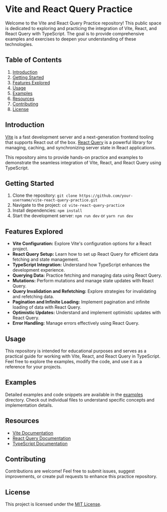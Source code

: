 # Vite and React Query Practice

Welcome to the Vite and React Query Practice repository! This public space is dedicated to exploring and practicing the integration of Vite, React, and React Query with TypeScript. The goal is to provide comprehensive examples and exercises to deepen your understanding of these technologies.

## Table of Contents

1. [Introduction](#introduction)
2. [Getting Started](#getting-started)
3. [Features Explored](#features-explored)
4. [Usage](#usage)
5. [Examples](#examples)
6. [Resources](#resources)
7. [Contributing](#contributing)
8. [License](#license)

## Introduction

[Vite](https://vitejs.dev/) is a fast development server and a next-generation frontend tooling that supports React out of the box. [React Query](https://react-query.tanstack.com/) is a powerful library for managing, caching, and synchronizing server state in React applications.

This repository aims to provide hands-on practice and examples to demonstrate the seamless integration of Vite, React, and React Query using TypeScript.

## Getting Started

1. Clone the repository: `git clone https://github.com/your-username/vite-react-query-practice.git`
2. Navigate to the project: `cd vite-react-query-practice`
3. Install dependencies: `npm install`
4. Start the development server: `npm run dev` or `yarn run dev`

## Features Explored

- **Vite Configuration:** Explore Vite's configuration options for a React project.
- **React Query Setup:** Learn how to set up React Query for efficient data fetching and state management.
- **TypeScript Integration:** Understand how TypeScript enhances the development experience.
- **Querying Data:** Practice fetching and managing data using React Query.
- **Mutations:** Perform mutations and manage state updates with React Query.
- **Query Invalidation and Refetching:** Explore strategies for invalidating and refetching data.
- **Pagination and Infinite Loading:** Implement pagination and infinite loading of data with React Query.
- **Optimistic Updates:** Understand and implement optimistic updates with React Query.
- **Error Handling:** Manage errors effectively using React Query.

## Usage

This repository is intended for educational purposes and serves as a practical guide for working with Vite, React, and React Query in TypeScript. Feel free to explore the examples, modify the code, and use it as a reference for your projects.

## Examples

Detailed examples and code snippets are available in the [examples](/examples) directory. Check out individual files to understand specific concepts and implementation details.

## Resources

- [Vite Documentation](https://vitejs.dev/)
- [React Query Documentation](https://react-query.tanstack.com/)
- [TypeScript Documentation](https://www.typescriptlang.org/)

## Contributing

Contributions are welcome! Feel free to submit issues, suggest improvements, or create pull requests to enhance this practice repository.

## License

This project is licensed under the [MIT License](LICENSE).
